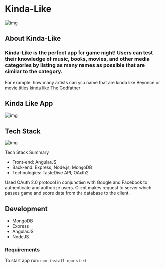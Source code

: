 # Kinda-Like
![img](https://i.imgur.com/QDHbBl0.png)

## About Kinda-Like

### Kinda-Like is the perfect app for game night! Users can test their knowledge of music, books, movies, and other media categories by listing as many names as possible that are similar to the category.  

For example: how many artists can you name that are kinda like Beyonce or movie titles kinda like The Godfather

## Kinda Like App
![img](https://i.imgur.com/1IzKw7h.png)

## Tech Stack 
![img](https://i.imgur.com/88gMg1g.png)

Tech Stack Summary
- Front-end: AngularJS
- Back-end: Express, Node.js, MongoDB
- Technologies: TasteDive API, OAuth2

Used OAuth 2.0 protocol in conjunction with Google and Facebook to authenticate and authorize users. Client makes request to server which passes game and score data from the database to the client.  

## Development
- MongoDB
- Express
- AngularJS
- NodeJS

### Requirements

To start app run:
`npm install
npm start`
